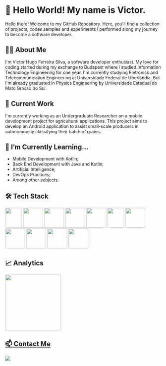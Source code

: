 # 👋 Hello World! My name is Victor.

Hello there! Welcome to my GitHub Repository. Here, you'll find a collection of projects, codes samples and experiments I performed along my journey to become a software developer.

## 🧑‍💼 About Me

I'm Victor Hugo Ferreira Silva, a software developer enthusiast. My love for coding started during my exchange to Budapest where I studied Information Technology Engineering for one year. I'm currently studying Eletronics and Telecommunication Engineering at Universidade Federal de Uberlândia. But I'm already graduated in Physics Engineering by Universidade Estadual do Mato Grosso do Sul.

## 🔭 Current Work
I'm currently working as an Undergraduate Researcher on a mobile development project for agricultural applications. This project aims to develop an Android application to assist small-scale producers in autonomously classifying their batch of grains.

## 🌱 I’m Currently Learning...

- Mobile Development with Kotlin;
- Back End Development with Java and Kotlin;
- Artificial Intelligence;
- DevOps Practices;
- Among other subjects.

## 🛠️ Tech Stack
<img src="https://github.com/victorhfsilva/victorhfsilva/assets/22583145/a38af6f6-c984-414f-9aa7-732453e017e6" width="54" height="64">
<img src="https://github.com/victorhfsilva/victorhfsilva/assets/22583145/23ffc612-eb5e-4e69-b81d-99d40c098131" width="64" height="64">
<img src="https://github.com/victorhfsilva/victorhfsilva/assets/22583145/035894ba-1368-40c2-a48e-5b41765b9531" width="64" height="64">
<img src="https://github.com/victorhfsilva/victorhfsilva/assets/22583145/dd06fcf9-83fa-4828-a904-846ee929fb13" width="64" height="64">
<img src="https://github.com/victorhfsilva/victorhfsilva/assets/22583145/098bef08-ed4e-463d-beda-8b84e6ae3ffb" width="64" height="64">
<img src="https://github.com/victorhfsilva/victorhfsilva/assets/22583145/3f088827-5789-4d9e-ab86-e8200b7da3d9" width="54" height="64">
<img src="https://github.com/victorhfsilva/victorhfsilva/assets/22583145/d9937dc5-5c2b-4398-8b9b-2ea6bde06dd0" width="64" height="64">
<img src="https://github.com/victorhfsilva/victorhfsilva/assets/22583145/876386af-579a-4b7b-80fa-b68e2ac56fc0" width="64" height="64">
<img src="https://github.com/victorhfsilva/victorhfsilva/assets/22583145/7dd231ab-6e58-49be-a373-1195a2bda623" width="64" height="64">
<img src="https://github.com/victorhfsilva/victorhfsilva/assets/22583145/530e92f8-9349-4db6-a39e-a82a9d51f820" width="64" height="64">
<img src="https://github.com/victorhfsilva/victorhfsilva/assets/22583145/3ce09424-ae93-4cc2-8202-ac8266e30eff" width="64" height="64">

## 📈 Analytics

<div>
<a href="https://github.com/victorhfsilva">
<img loading="lazy" height="180em" src="https://github-readme-stats-sigma-five.vercel.app/api/top-langs/?username=victorhfsilva&layout=compact&langs_count=7&theme=dracula"/>
</div>
  
## 📫 Contact Me
<a href="https://www.linkedin.com/in/victorhfsilva/?locale=en_US" target="_blank"><img loading="lazy" src="https://img.shields.io/badge/-LinkedIn-%230077B5?style=for-the-badge&logo=linkedin&logoColor=white" target="_blank"></a>

<!--
**victorhfsilva/victorhfsilva** is a ✨ _special_ ✨ repository because its `README.md` (this file) appears on your GitHub profile.

Here are some ideas to get you started:

- 🔭 I’m currently working on ...
- 🌱 I’m currently learning ...
- 👯 I’m looking to collaborate on ...
- 🤔 I’m looking for help with ...
- 💬 Ask me about ...
- 📫 How to reach me: ...
- 😄 Pronouns: ...
- ⚡ Fun fact: ...
-->
